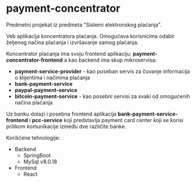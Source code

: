 # payment-concentrator

Predmetni projekat iz predmeta "Sistemi elektronskog plaćanja".

Veb aplikacija koncentratora plaćanja. Omogućava korisnicima odabir željenog načina plaćanja i izvršavanje samog plaćanja.

Koncentrator plaćanja ima svoju frontend aplikaciju: **payment-concentrator-frontend** a kao backend ima skup mikroservisa: 
 - **payment-service-provider** - kao poseban servis za čuvanje informacija o klijentima i načinima plaćanja
 - **bank-payment-service** 
 - **paypal-payment-service**
 - **bitcoin-payment-service** - kao posebni servisi za svaki od omogućenih načina plaćanja

Uz banku dolazi i posebna frontend aplikacija **bank-payment-service-frontend** i **pcc-service** koji predstavlja payment card center koji se korisi prilikom komunikacije između dve različite banke.

Korišćene tehnologije:

  - Backend
     * SpringBoot
     * MySql v8.0.18
  - Frontend
      * React

    
